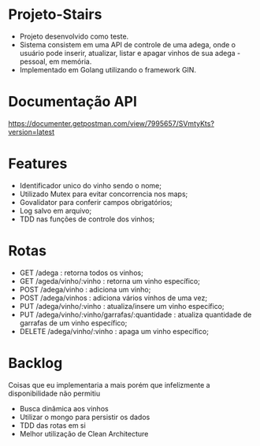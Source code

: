 # Projeto-Stairs
 
- Projeto desenvolvido como teste.
- Sistema consistem em uma API de controle de uma adega, onde o usuário pode inserir, atualizar, listar e apagar vinhos de sua adega -pessoal, em memória.
- Implementado em Golang utilizando o framework GIN.

# Documentação API
https://documenter.getpostman.com/view/7995657/SVmtyKts?version=latest

# Features
- Identificador unico do vinho sendo o nome;
- Utilizado Mutex para evitar concorrencia nos maps;
- Govalidator para conferir campos obrigatórios;
- Log salvo em arquivo;
- TDD nas funções de controle dos vinhos;

# Rotas
- GET /adega : retorna todos os vinhos;
- GET /ageda/vinho/:vinho : retorna um vinho específico;
- POST /adega/vinho : adiciona um vinho;
- POST /adega/vinhos : adiciona vários vinhos de uma vez;
- PUT /adega/vinho/:vinho : atualiza/insere um vinho específico;
- PUT /adega/vinho/:vinho/garrafas/:quantidade : atualiza quantidade de garrafas de um vinho específico;
- DELETE /adega/vinho/:vinho : apaga um vinho específico;
 
# Backlog
  Coisas que eu implementaria a mais porém que infelizmente a disponibilidade não permitiu
- Busca dinâmica aos vinhos 
- Utilizar o mongo para persistir os dados
- TDD das rotas em si
- Melhor utilização de Clean Architecture 
